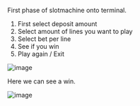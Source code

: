 First phase of slotmachine onto terminal.

1. First select deposit amount
2. Select amount of lines you want to play
3. Select bet per line
4. See if you win
5. Play again / Exit
   
![image](https://github.com/VeetiAuria/slotMachine/assets/127295067/df798af4-0bdd-4507-bf89-671bbccc339c)

Here we can see a win.

![image](https://github.com/VeetiAuria/slotMachine/assets/127295067/e43aa71f-4d6a-4449-a77b-9e1c200d0947)


